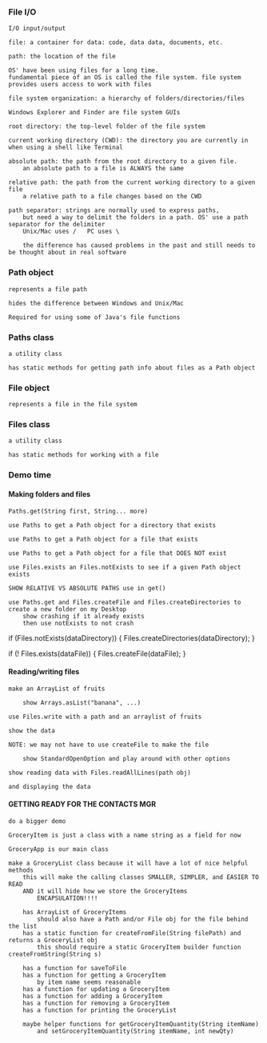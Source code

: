### File I/O
    I/O input/output

    file: a container for data: code, data data, documents, etc.
    
    path: the location of the file

    OS' have been using files for a long time. 
    fundamental piece of an OS is called the file system. file system provides users access to work with files

    file system organization: a hierarchy of folders/directories/files
    
    Windows Explorer and Finder are file system GUIs

    root directory: the top-level folder of the file system 

    current working directory (CWD): the directory you are currently in when using a shell like Terminal

    absolute path: the path from the root directory to a given file.
        an absolute path to a file is ALWAYS the same

    relative path: the path from the current working directory to a given file
        a relative path to a file changes based on the CWD

    path separator: strings are normally used to express paths, 
        but need a way to delimit the folders in a path. OS' use a path separator for the delimiter
        Unix/Mac uses /   PC uses \

        the difference has caused problems in the past and still needs to be thought about in real software

### Path object
    represents a file path
    
    hides the difference between Windows and Unix/Mac

    Required for using some of Java's file functions

### Paths class
    a utility class

    has static methods for getting path info about files as a Path object

### File object
    represents a file in the file system

### Files class
    a utility class

    has static methods for working with a file

### Demo time

#### Making folders and files

    Paths.get(String first, String... more)

    use Paths to get a Path object for a directory that exists

    use Paths to get a Path object for a file that exists

    use Paths to get a Path object for a file that DOES NOT exist

    use Files.exists an Files.notExists to see if a given Path object exists

    SHOW RELATIVE VS ABSOLUTE PATHS use in get()

    use Paths.get and Files.createFile and Files.createDirectories to create a new folder on my Desktop
        show crashing if it already exists
        then use notExists to not crash

    

if (Files.notExists(dataDirectory)) {
Files.createDirectories(dataDirectory);
}

if (! Files.exists(dataFile)) {
Files.createFile(dataFile);
}

#### Reading/writing files
    
    make an ArrayList of fruits

        show Arrays.asList("banana", ...)

    use Files.write with a path and an arraylist of fruits

    show the data

    NOTE: we may not have to use createFile to make the file
        
        show StandardOpenOption and play around with other options 

    show reading data with Files.readAllLines(path obj)

    and displaying the data 


#### GETTING READY FOR THE CONTACTS MGR

    do a bigger demo

    GroceryItem is just a class with a name string as a field for now

    GroceryApp is our main class

    make a GroceryList class because it will have a lot of nice helpful methods
        this will make the calling classes SMALLER, SIMPLER, and EASIER TO READ
        AND it will hide how we store the GroceryItems
            ENCAPSULATION!!!!

        has ArrayList of GroceryItems
            should also have a Path and/or File obj for the file behind the list
        has a static function for createFromFile(String filePath) and returns a GroceryList obj
            this should require a static GroceryItem builder function createFromString(String s) 

        has a function for saveToFile
        has a function for getting a GroceryItem
            by item name seems reasonable
        has a function for updating a GroceryItem
        has a function for adding a GroceryItem
        has a function for removing a GroceryItem
        has a function for printing the GroceryList         

        maybe helper functions for getGroceryItemQuantity(String itemName)
            and setGroceryItemQuantity(String itemName, int newQty)
